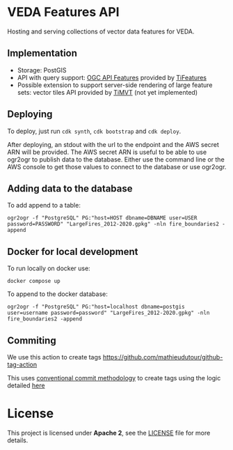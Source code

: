 # VEDA Features API

Hosting and serving collections of vector data features for VEDA.

## Implementation

* Storage: PostGIS
* API with query support: [OGC API Features](https://ogcapi.ogc.org/features/) provided by [TiFeatures](https://github.com/developmentseed/tifeatures)
* Possible extension to support server-side rendering of large feature sets: vector tiles API provided by [TiMVT](https://github.com/developmentseed/timvt) (not yet implemented)


## Deploying

To deploy, just run `cdk synth`, `cdk bootstrap` and `cdk deploy`.

After deploying, an stdout with the url to the endpoint and the AWS secret ARN will be provided. The AWS secret ARN is useful to be able to use ogr2ogr to publish data to the database. Either use the command line or the AWS console to get those values to connect to the database or use ogr2ogr.

## Adding data to the database

To add append to a table:

`ogr2ogr -f "PostgreSQL" PG:"host=HOST dbname=DBNAME user=USER password=PASSWORD" "LargeFires_2012-2020.gpkg" -nln fire_boundaries2 -append`

## Docker for local development

To run locally on docker use:

`docker compose up`

To append to the docker database:

`ogr2ogr -f "PostgreSQL" PG:"host=localhost dbname=postgis user=username password=password" "LargeFires_2012-2020.gpkg" -nln fire_boundaries2 -append`

## Commiting
We use this action to create tags https://github.com/mathieudutour/github-tag-action

This uses [conventional commit methodology](https://www.conventionalcommits.org/en/v1.0.0/) to create tags using the logic detailed [here](https://github.com/mathieudutour/github-tag-action#bumping)

# License
This project is licensed under **Apache 2**, see the [LICENSE](LICENSE) file for more details.

